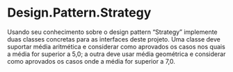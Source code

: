 # Design.Pattern.Strategy

Usando seu conhecimento sobre o design pattern “Strategy” implemente duas classes concretas para as interfaces deste projeto.
Uma classe deve suportar média aritmética e considerar como aprovados os casos nos quais a média for superior a 5,0; a outra deve usar média geométrica e considerar como aprovados os casos onde a média for superior a 7,0.
